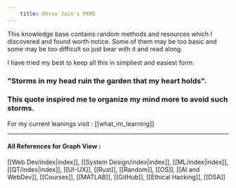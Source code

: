 ```yaml
---
    title: Dhruv Jain's PKMS
---
```


<!-- ![Typing SVG](https://readme-typing-svg.demolab.com?font=Fira+Code&size=40&duration=2500&pause=1000&color=1FFF0F&vCenter=true&random=false&width=680&lines=Hi%2C+I+am+Dhruv+Jain;Welcome+to+my+PKMS) -->

This knowledge base contains random methods and resources which I discovered and found worth notice. Some of them may be too basic and some may be too difficult so just bear with it and read along.

I have tried my best to keep all this in simpliest and easiest form.

### "Storms in my head ruin the garden that my heart holds". 
### This quote inspired me to organize my mind more to avoid such storms.

For my current leanings visit : [[what_im_learning]]

---

#### All References for Graph View :
[[Web Dev/index|index]], [[System Design/index|index]], [[ML/index|index]], [[QT/index|index]], [[UI-UX]], [[Rust]], [[Random]], [[OS]], [[AI and WebDev]], [[Courses]], [[MATLAB]], [[GitHub]], [[Ethical Hacking]], [[DSA]]